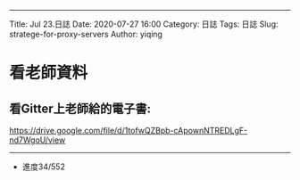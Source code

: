 ---
Title: Jul 23.日誌
Date: 2020-07-27 16:00
Category: 日誌
Tags: 日誌
Slug: stratege-for-proxy-servers
Author: yiqing

看老師資料
==============
<!-- PELICAN_END_SUMMARY -->

看Gitter上老師給的電子書:
-----------------------------------------
<https://drive.google.com/file/d/1tofwQZBpb-cApownNTREDLgF-nd7WgoU/view>

* * *

* 進度34/552
